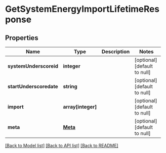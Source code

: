# GetSystemEnergyImportLifetimeResponse

## Properties
Name | Type | Description | Notes
------------ | ------------- | ------------- | -------------
**systemUnderscoreid** | **integer** |  | [optional] [default to null]
**startUnderscoredate** | **string** |  | [optional] [default to null]
**import** | **array[integer]** |  | [optional] [default to null]
**meta** | [**Meta**](Meta.md) |  | [optional] [default to null]

[[Back to Model list]](../README.md#documentation-for-models) [[Back to API list]](../README.md#documentation-for-api-endpoints) [[Back to README]](../README.md)



